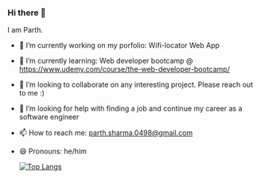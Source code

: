 ### Hi there 👋


I am Parth. 


- 🔭 I’m currently working on my porfolio: Wifi-locator Web App
- 🌱 I’m currently learning: Web developer bootcamp @ https://www.udemy.com/course/the-web-developer-bootcamp/
- 👯 I’m looking to collaborate on any interesting project. Please reach out to me :)
- 🤔 I’m looking for help with finding a job and continue my career as a software engineer
- 📫 How to reach me: parth.sharma.0498@gmail.com
- 😄 Pronouns: he/him
  
     [![Top Langs](https://github-readme-stats.vercel.app/api/top-langs/?username=anuraghazra&layout=donut-vertical)](https://github.com/anuraghazra/github-readme-stats)
